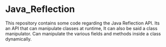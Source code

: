 # Java_Reflection
This repository contains some code regarding the Java Reflection API. Its an API that can manipulate classes at runtime, It can also be said a class manipulator. Can manipulate the various fields and methods inside a class dynamically.
